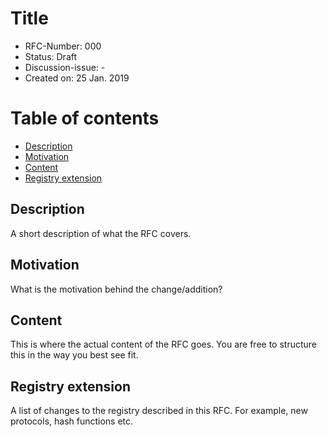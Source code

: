 # Title

- RFC-Number: 000
- Status: Draft
- Discussion-issue: -
- Created on: 25 Jan. 2019

# Table of contents

- [Description](#description)
- [Motivation](#motivation)
- [Content](#content)
- [Registry extension](#registry-extension)

## Description

A short description of what the RFC covers.

## Motivation

What is the motivation behind the change/addition?

## Content

This is where the actual content of the RFC goes.
You are free to structure this in the way you best see fit.

## Registry extension

A list of changes to the registry described in this RFC.
For example, new protocols, hash functions etc.
